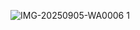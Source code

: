 ![IMG-20250905-WA0006 1](https://github.com/user-attachments/assets/93535161-c18c-473c-980d-307488977787)
